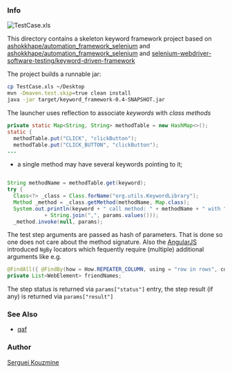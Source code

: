 ### Info

![TestCase.xls](https://github.com/sergueik/selenium_java/blob/master/keyword_driven_framework/images/testcase.png)

This directory contains a skeleton keyword framework project based on
[ashokkhape/automation_framework_selenium](https://github.com/ashokkhape/automation_framework_selenium) and [ashokkhape/automation_framework_selenium](https://github.com/ashokkhape/automation_framework_selenium) and [selenium-webdriver-software-testing/keyword-driven-framework](https://github.com/selenium-webdriver-software-testing/keyword-driven-framework)

The project builds a runnable jar:
```bash
cp TestCase.xls ~/Desktop
mvn -Dmaven.test.skip=true clean install
java -jar target/keyword_framework-0.4-SNAPSHOT.jar
```
The launcher uses reflection to associate _keywords_ with *class methods* 
```java
private static Map<String, String> methodTable = new HashMap<>();
static {
  methodTable.put("CLICK", "clickButton");
  methodTable.put("CLICK_BUTTON", "clickButton");
...

```
- a single method may have several keywords pointing to it;
```java

String methodName = methodTable.get(keyword);
try {
  Class<?> _class = Class.forName("org.utils.KeywordLibrary");
  Method _method = _class.getMethod(methodName, Map.class);
  System.out.println(keyword + " call method: " + methodName + " with "
			+ String.join(",", params.values()));
  _method.invoke(null, params);
```

The test step arguments are passed as hash of parameters.  That is done so one does not care about the method signature. 
Also the [AngularJS](https://angularjs.org/) introduced `NgBy` 
locators which fequently require (multiple) additional arguments like e.g.
```java
@FindAll({ @FindBy(how = How.REPEATER_COLUMN, using = "row in rows", column = "name") })
private List<WebElement> friendNames;
```
The step status is returned via `params["status"]` entry, the step result (if any) is returned via `params["result"]`

### See Also

* [qaf](https://github.com/qmetry/qaf)

### Author
[Serguei Kouzmine](kouzmine_serguei@yahoo.com)

